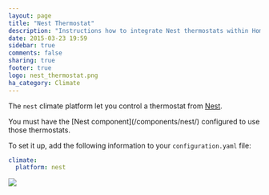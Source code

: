 ```yaml
---
layout: page
title: "Nest Thermostat"
description: "Instructions how to integrate Nest thermostats within Home Assistant."
date: 2015-03-23 19:59
sidebar: true
comments: false
sharing: true
footer: true
logo: nest_thermostat.png
ha_category: Climate
---
```



The `nest` climate platform let you control a thermostat from [Nest](https://nest.com).

<p class='note'>
You must have the [Nest component](/components/nest/) configured to use those thermostats.
</p>

To set it up, add the following information to your `configuration.yaml` file:

```yaml
climate:
  platform: nest
```

<p class='img'>
  <img src='{{site_root}}/images/screenshots/nest-thermostat-card.png' />
</p>

